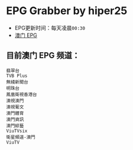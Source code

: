 # EPG Grabber by hiper25

- EPG更新时间：每天凌晨`00:30`
- [澳门 EPG](https://raw.githubusercontent.com/hiper25/EPG/refs/heads/master/macau.xml)

## 目前澳门 EPG 频道：

    翡翠台
    TVB Plus
    無綫新聞台
    明珠台
    鳳凰衛視香港台
    澳視澳門
    澳視葡文
    澳門體育
    澳門資訊
    澳門綜藝
    ViuTVsix
    衛星頻道-澳門
    ViuTV
